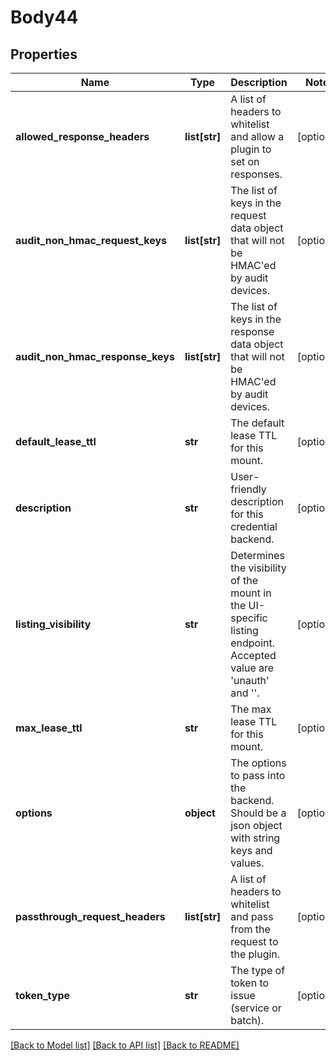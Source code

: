 # Body44

## Properties
Name | Type | Description | Notes
------------ | ------------- | ------------- | -------------
**allowed_response_headers** | **list[str]** | A list of headers to whitelist and allow a plugin to set on responses. | [optional] 
**audit_non_hmac_request_keys** | **list[str]** | The list of keys in the request data object that will not be HMAC&#x27;ed by audit devices. | [optional] 
**audit_non_hmac_response_keys** | **list[str]** | The list of keys in the response data object that will not be HMAC&#x27;ed by audit devices. | [optional] 
**default_lease_ttl** | **str** | The default lease TTL for this mount. | [optional] 
**description** | **str** | User-friendly description for this credential backend. | [optional] 
**listing_visibility** | **str** | Determines the visibility of the mount in the UI-specific listing endpoint. Accepted value are &#x27;unauth&#x27; and &#x27;&#x27;. | [optional] 
**max_lease_ttl** | **str** | The max lease TTL for this mount. | [optional] 
**options** | **object** | The options to pass into the backend. Should be a json object with string keys and values. | [optional] 
**passthrough_request_headers** | **list[str]** | A list of headers to whitelist and pass from the request to the plugin. | [optional] 
**token_type** | **str** | The type of token to issue (service or batch). | [optional] 

[[Back to Model list]](../README.md#documentation-for-models) [[Back to API list]](../README.md#documentation-for-api-endpoints) [[Back to README]](../README.md)

